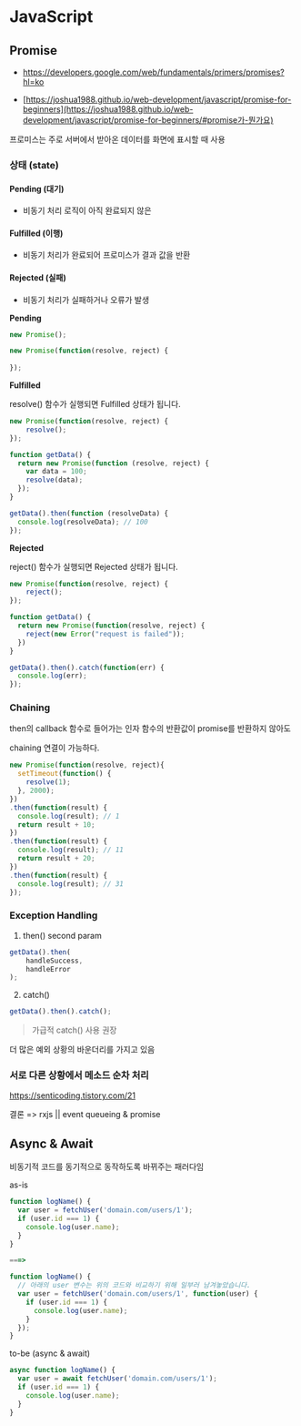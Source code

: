 # JavaScript

## Promise



- https://developers.google.com/web/fundamentals/primers/promises?hl=ko

- [https://joshua1988.github.io/web-development/javascript/promise-for-beginners](https://joshua1988.github.io/web-development/javascript/promise-for-beginners/#promise가-뭔가요)



프로미스는 주로 서버에서 받아온 데이터를 화면에 표시할 때 사용

### 상태 (state)



#### Pending (대기)

- 비동기 처리 로직이 아직 완료되지 않은

#### Fulfilled (이행)

- 비동기 처리가 완료되어 프로미스가 결과 값을 반환

#### Rejected (실패)

- 비동기 처리가 실패하거나 오류가 발생



**Pending**

```javascript
new Promise();
```

```javascript
new Promise(function(resolve, reject) {
  
});
```



**Fulfilled**

resolve() 함수가 실행되면 Fulfilled 상태가 됩니다.

```javascript
new Promise(function(resolve, reject) {
	resolve();
});
```

```javascript
function getData() {
  return new Promise(function (resolve, reject) {
    var data = 100;
    resolve(data);
  });
}

getData().then(function (resolveData) {
  console.log(resolveData); // 100
});
```



**Rejected**

reject() 함수가 실행되면 Rejected 상태가 됩니다.

```javascript
new Promise(function(resolve, reject) {
	reject();
});
```

```javascript
function getData() {
  return new Promise(function(resolve, reject) {
    reject(new Error("request is failed"));
  })
}

getData().then().catch(function(err) {
  console.log(err);
});
```





### Chaining

then의 callback 함수로 들어가는 인자 함수의 반환값이 promise를 반환하지 않아도

chaining 연결이 가능하다.

```javascript
new Promise(function(resolve, reject){
  setTimeout(function() {
    resolve(1);
  }, 2000);
})
.then(function(result) {
  console.log(result); // 1
  return result + 10;
})
.then(function(result) {
  console.log(result); // 11
  return result + 20;
})
.then(function(result) {
  console.log(result); // 31
});
```





### Exception Handling



1. then() second param

```javascript
getData().then(
	handleSuccess,
	handleError
);
```



2. catch()

```javascript
getData().then().catch();
```



> 가급적 catch() 사용 권장

더 많은 예외 상황의 바운더리를 가지고 있음



### 서로 다른 상황에서 메소드 순차 처리

https://senticoding.tistory.com/21

결론 => rxjs || event queueing & promise



## Async & Await

비동기적 코드를 동기적으로 동작하도록 바뀌주는 패러다임



as-is

```javascript
function logName() {
  var user = fetchUser('domain.com/users/1');
  if (user.id === 1) {
    console.log(user.name);
  }
}

===>

function logName() {
  // 아래의 user 변수는 위의 코드와 비교하기 위해 일부러 남겨놓았습니다.
  var user = fetchUser('domain.com/users/1', function(user) {
    if (user.id === 1) {
      console.log(user.name);
    }
  });
}
```



to-be (async & await)

```javascript
async function logName() {
  var user = await fetchUser('domain.com/users/1');
  if (user.id === 1) {
    console.log(user.name);
  }
}
```

